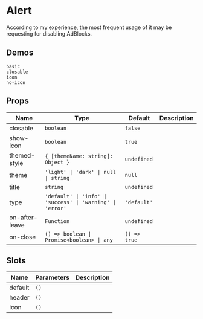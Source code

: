 # Alert
According to my experience, the most frequent usage of it may be requesting for disabling AdBlocks.

## Demos
```demo
basic
closable
icon
no-icon
```

## Props
|Name|Type|Default|Description|
|-|-|-|-|
|closable|`boolean`|`false`||
|show-icon|`boolean`|`true`||
|themed-style|`{ [themeName: string]: Object }`|`undefined`||
|theme|`'light' \| 'dark' \| null \| string`|`null`||
|title|`string`|`undefined`||
|type|`'default' \| 'info' \| 'success' \| 'warning' \| 'error'`|`'default'`||
|on-after-leave|`Function`|`undefined`||
|on-close|`() => boolean \| Promise<boolean> \| any`|`() => true`||

## Slots
|Name|Parameters|Description|
|-|-|-|
|default|`()`||
|header|`()`||
|icon|`()`||